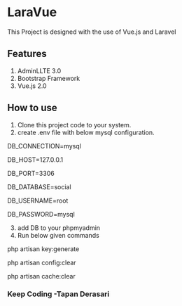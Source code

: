 
# LaraVue

This Project is designed with the use of Vue.js and Laravel

## Features
1. AdminLLTE 3.0
2. Bootstrap Framework
3. Vue.js 2.0

## How to use
1. Clone this project code to your system.
2. create .env file with below mysql configuration.

DB_CONNECTION=mysql

DB_HOST=127.0.0.1

DB_PORT=3306

DB_DATABASE=social

DB_USERNAME=root

DB_PASSWORD=mysql

3. add DB to your phpmyadmin
4. Run below given commands

php artisan key:generate

php artisan config:clear

php artisan cache:clear



### Keep Coding -Tapan Derasari
